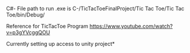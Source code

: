 C#-
File path to run .exe is C-/TicTacToeFinalProject/Tic Tac Toe/Tic Tac Toe/bin/Debug/

Reference for TicTacToe Program https://www.youtube.com/watch?v=p3gYVcggQOU


Currently setting up access to unity project*
